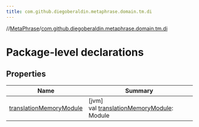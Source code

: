 ```yaml
---
title: com.github.diegoberaldin.metaphrase.domain.tm.di
---
```

//[MetaPhrase](../../index.html)/[com.github.diegoberaldin.metaphrase.domain.tm.di](index.html)



# Package-level declarations



## Properties


| Name | Summary |
|---|---|
| [translationMemoryModule](translation-memory-module.html) | [jvm]<br>val [translationMemoryModule](translation-memory-module.html): Module |

